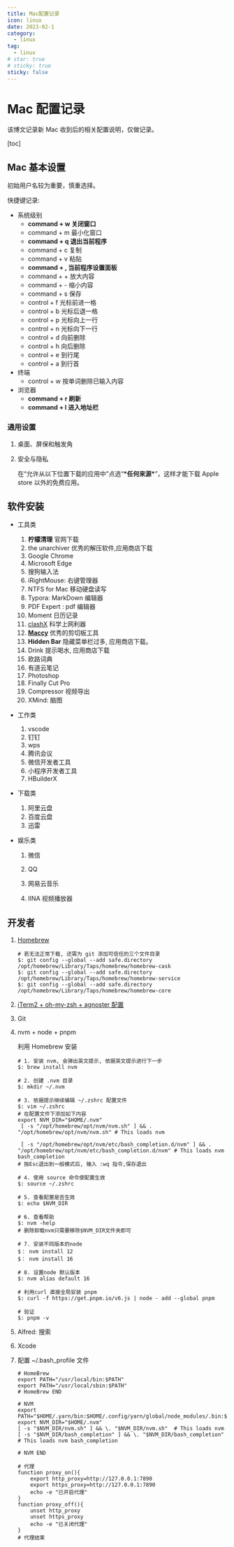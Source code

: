 ```yaml
---
title: Mac配置记录
icon: linux
date: 2023-02-1
category:
  - linux
tag:
  - linux
# star: true
# sticky: true
sticky: false
---
```


# Mac 配置记录

该博文记录新 Mac 收到后的相关配置说明，仅做记录。

[toc]

## Mac 基本设置

初始用户名较为重要，慎重选择。

快捷键记录:

- 系统级别
  - **command + w 关闭窗口**
  - command + m 最小化窗口
  - **command + q 退出当前程序**
  - command + c 复制
  - command + v 粘贴
  - **command + , 当前程序设置面板**
  - command + + 放大内容
  - command + - 缩小内容
  - command + s 保存
  - control + f 光标前进一格
  - control + b 光标后退一格
  - control + p 光标向上一行
  - control + n 光标向下一行
  - control + d 向前删除
  - control + h 向后删除
  - control + e 到行尾
  - control + a 到行首
- 终端
  - control + w 按单词删除已输入内容
- 浏览器
  - **command + r 刷新**
  - **command + l 进入地址栏**

### 通用设置

1. 桌面、屏保和触发角

2. 安全与隐私

   在“允许从以下位置下载的应用中”点选“**\*任何来源\***”，这样才能下载 Apple store 以外的免费应用。

## 软件安装

- 工具类

  1. **柠檬清理** 官网下载
  2. the unarchiver 优秀的解压软件,应用商店下载
  3. Google Chrome
  4. Microsoft Edge
  5. 搜狗输入法
  6. iRightMouse: 右键管理器
  7. NTFS for Mac 移动硬盘读写
  8. Typora: MarkDown 编辑器
  9. PDF Expert : pdf 编辑器
  10. Moment 日历记录
  11. [clashX](https://github.com/yichengchen/clashX/tags) 科学上网利器
  12. **[Maccy](https://maccy.app/)** 优秀的剪切板工具
  13. **Hidden Bar** 隐藏菜单栏过多, 应用商店下载。
  14. Drink 提示喝水, 应用商店下载
  15. 欧路词典
  16. 有道云笔记
  17. Photoshop
  18. Finally Cut Pro
  19. Compressor 视频导出
  20. XMind: 脑图

- 工作类

  1. vscode
  2. 钉钉
  3. wps
  4. 腾讯会议
  5. 微信开发者工具
  6. 小程序开发者工具
  7. HBuilderX

- 下载类

  1. 阿里云盘
  2. 百度云盘
  3. 迅雷

- 娱乐类

  1. 微信

  2. QQ

  3. 网易云音乐

  4. IINA 视频播放器

## 开发者

1. [Homebrew](https://zhuanlan.zhihu.com/p/111014448)

   ```shell
   # 若无法正常下载, 还需为 git 添加可信任的三个文件目录
   $: git config --global --add safe.directory /opt/homebrew/Library/Taps/homebrew/homebrew-cask
   $: git config --global --add safe.directory /opt/homebrew/Library/Taps/homebrew/homebrew-service
   $: git config --global --add safe.directory /opt/homebrew/Library/Taps/homebrew/homebrew-core
   ```

2. [iTerm2 + oh-my-zsh + agnoster 配置](https://sliu.vip/notes/iterm2/)

3. Git

4. nvm + node + pnpm

   利用 Homebrew 安装

   ```shell
   # 1. 安装 nvm, 会弹出英文提示, 依据英文提示进行下一步
   $: brew install nvm

   # 2. 创建 .nvm 目录
   $: mkdir ~/.nvm

   # 3. 依据提示继续编辑 ~/.zshrc 配置文件
   $: vim ~/.zshrc
   # 在配置文件下添加如下内容
   export NVM_DIR="$HOME/.nvm"
    [ -s "/opt/homebrew/opt/nvm/nvm.sh" ] && . "/opt/homebrew/opt/nvm/nvm.sh" # This loads nvm

    [ -s "/opt/homebrew/opt/nvm/etc/bash_completion.d/nvm" ] && . "/opt/homebrew/opt/nvm/etc/bash_completion.d/nvm" # This loads nvm bash_completion
   # 按Esc退出到一般模式后, 输入 :wq 指令,保存退出

   # 4. 使用 source 命令使配置生效
   $: source ~/.zshrc

   # 5. 查看配置是否生效
   $: echo $NVM_DIR

   # 6. 查看帮助
   $: nvm -help
   # 删除卸载nvm只需要移除$NVM_DIR文件夹即可

   # 7. 安装不同版本的node
   $： nvm install 12
   $： nvm install 16

   # 8. 设置node 默认版本
   $: nvm alias default 16
   ```

   ```shell
   # 利用curl 直接全局安装 pnpm
   $: curl -f https://get.pnpm.io/v6.js | node - add --global pnpm

   # 验证
   $: pnpm -v
   ```

5. Alfred: 搜索

6. Xcode

7. 配置 ~/.bash_profile 文件

   ```shell
   # HomeBrew
   export PATH="/usr/local/bin:$PATH"
   export PATH="/usr/local/sbin:$PATH"
   # HomeBrew END

   # NVM
   export PATH="$HOME/.yarn/bin:$HOME/.config/yarn/global/node_modules/.bin:$PATH"
   export NVM_DIR="$HOME/.nvm"
   [ -s "$NVM_DIR/nvm.sh" ] && \. "$NVM_DIR/nvm.sh"  # This loads nvm
   [ -s "$NVM_DIR/bash_completion" ] && \. "$NVM_DIR/bash_completion"  # This loads nvm bash_completion

   # NVM END

   # 代理
   function proxy_on(){
       export http_proxy=http://127.0.0.1:7890
       export https_proxy=http://127.0.0.1:7890
       echo -e "已开启代理"
   }
   function proxy_off(){
       unset http_proxy
       unset https_proxy
       echo -e "已关闭代理"
   }
   # 代理结束
   ```
